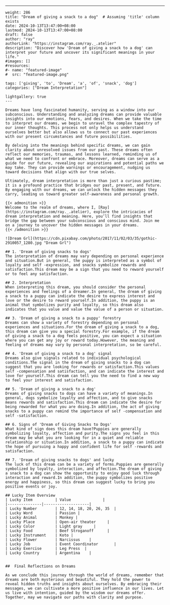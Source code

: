 ---
    weight: 286
    title: "Dream of giving a snack to a dog"  # Assuming 'title' column exists
    date: 2024-10-13T13:47:00+08:00
    lastmod: 2024-10-13T13:47:00+08:00
    draft: false
    author: "ray"
    authorLink: "https://instagram.com/ray._.atelier"
    description: "Discover how 'Dream of giving a snack to a dog' can interpret your future and uncover its significant meanings in your life."
    #images: []
    #resources:
    #- name: "featured-image"
    #  src: "featured-image.png"
    
    tags: ['giving', 'to', 'Dream', 'a', 'of', 'snack', 'dog']
    categories: ["Dream Interpretation"]
    
    lightgallery: true
    ---
    
    Dreams have long fascinated humanity, serving as a window into our subconscious. Understanding and analyzing dreams can provide valuable insights into our emotions, fears, and desires. When we take the time to interpret our dreams, we begin to unravel the complex tapestry of our inner thoughts. This process not only helps us understand ourselves better but also allows us to connect our past experiences with our present circumstances and future possibilities.
    
    By delving into the meanings behind specific dreams, we can gain clarity about unresolved issues from our past. These dreams often reflect our memories, traumas, and lessons learned, reminding us of what we need to confront or embrace. Moreover, dreams can serve as a guide for our future, revealing our aspirations and potential paths we may take. They can provide warnings or encouragement, nudging us toward decisions that align with our true selves.
    
    Ultimately, dream interpretation is more than just a curious pastime; it is a profound practice that bridges our past, present, and future. By engaging with our dreams, we can unlock the hidden messages they carry, leading us toward greater self-awareness and personal growth.
    
    {{< admonition >}}
    Welcome to the realm of dreams, where I, [Ray](https://instagram.com/ray._.atelier), explore the intricacies of dream interpretation and meaning. Here, you’ll find insights that bridge the gap between your subconscious and conscious mind. Join me on a journey to uncover the hidden messages in your dreams.
    {{< /admonition >}}
    
    ![Dream Grl](https://cdn.pixabay.com/photo/2017/11/02/03/35/gothic-2910057_1280.jpg "Dream Grl")
    
    ## 1. 'Dream of giving snacks to dogs'
    The interpretation of dreams may vary depending on personal experience and situation.But in general, the puppy is interpreted as a symbol of loyalty and self -expression, and snacks symbolize rewards and satisfaction.This dream may be a sign that you need to reward yourself or to feel any satisfaction.
    
    ## 2. Interpretation
    When interpreting this dream, you should consider the personal experiences and feelings of a dreamer.In general, the dream of giving a snack to a puppy can indicate the desire to express interest and love or the desire to reward yourself.In addition, the puppy is an animal that symbolizes purity and loyalty, so this dream also indicates that you value and value the value of a person or situation.
    
    ## 3. 'Dream of giving a snack to a puppy' forestry
    Dreams can show a variety of forestry depending on personal experiences and situations.For the dream of giving a snack to a dog, this dream can give you a special forestry.For example, if the dream of giving a snack to a dog feels positive, you can expect a situation where you can get any joy or reward today.However, the meaning and feeling of dreams may vary by personal interpretation, so be careful.
    
    ## 4. 'Dream of giving a snack to a dog' signal
    Dreams also give signals related to individual psychological conditions.The signal in the dream of giving snacks to a dog can suggest that you are looking for rewards or satisfaction.This values self -compensation and satisfaction, and can indicate the interest and love for yourself.This dream can tell you the need to find a new way to feel your interest and satisfaction.
    
    ## 5. 'Dream of giving a snack to a dog'
    Dreams of giving snacks to dogs can have a variety of meanings.In general, dogs symbolize loyalty and affection, and to give snacks means rewards and satisfaction.This dream can indicate the desire for being rewarded for what you are doing.In addition, the act of giving snacks to a puppy can remind the importance of self -compensation and self -satisfaction.
    
    ## 6. Signs of 'Dream of Giving Snacks to Dogs'
    What kind of sign does this dream have?Puppies are generally symbolizing loyalty, affection and purity.The signs you feel in this dream may be what you are looking for in a quiet and reliable relationship or situation.In addition, a snack to a puppy can indicate the hope of pursuing a happy and confident life for self -rewards and satisfaction.
    
    ## 7. 'Dream of giving snacks to dogs' and lucky
    The luck of this dream can be a variety of forms.Puppies are generally symbolized by loyalty, interaction, and affection.The dream of giving a snack to a dog can show the opportunity to enjoy good luck through interaction and reward.In addition, the puppy symbolizes positive energy and happiness, so this dream can suggest lucky to bring you positive events or joy.
    
    ## Lucky Item Overview
    | Lucky Item          | Value              |
    |---------------|--------------------|
    | Lucky Number        | 12, 14, 18, 20, 26, 35  |
    | Lucky Word          | Passion |
    | Lucky Animal        | Monkey |
    | Lucky Place         | Open-air theater     |
    | Lucky Color         | Light gray     |
    | Lucky Food          | Beef Stroganoff      |
    | Lucky Instrument    | Koto |
    | Lucky Flower        | Narcissus    |
    | Lucky Job           | Event Coordinator       |
    | Lucky Exercise      | Leg Press  |
    | Lucky Country       | Argentina    |
    
    
    ##  Final Reflections on Dreams
    
    As we conclude this journey through the world of dreams, remember that dreams are both mysterious and beautiful. They hold the power to reveal hidden truths and insights about ourselves. By embracing their messages, we can cultivate a more positive influence in our lives. Let us live with intention, guided by the wisdom our dreams offer. Together, may we navigate our paths with clarity and purpose.
    